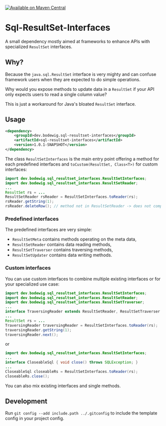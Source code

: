 [![Available on Maven Central](https://img.shields.io/maven-central/v/dev.bodewig.sql-resultset-interfaces/sql-resultset-interfaces?label=Available%20on%20Maven%20Central)](https://central.sonatype.com/artifact/dev.bodewig.sql-resultset-interfaces/sql-resultset-interfaces)

# Sql-ResultSet-Interfaces

A small dependency mostly aimed at frameworks to enhance APIs with specialized `ResultSet` interfaces.

## Why?
Because the `java.sql.ResultSet` interface is very mighty and can confuse framework users when they are expected to do simple operations.

Why would you expose methods to update data in a `ResultSet` if your API only expects users to read a single column value?

This is just a workaround for Java's bloated `ResultSet` interface.


## Usage

```xml
<dependency>
    <groupId>dev.bodewig.sql-resultset-interfaces</groupId>
    <artifactId>sql-resultset-interfaces</artifactId>
    <version>1.0.1-SNAPSHOT</version>
</dependency>
```

The class `ResultSetInterfaces` is the main entry point offering a method for each predefined interfaces and `toCustom(ResultSet, Class<T>)` for custom interfaces:

```java
import dev.bodewig.sql_resultset_interfaces.ResultSetInterfaces;
import dev.bodewig.sql_resultset_interfaces.ResultSetReader;
...
ResultSet rs = ...
ResultSetReader rsReader = ResultSetInterfaces.toReader(rs);
rsReader.getString(1);
rsReader.deleteRow(); // method not in ResultSetReader -> does not compile
```

### Predefined interfaces

The predefined interfaces are very simple:

* `ResultSetMeta` contains methods operating on the meta data,
* `ResultSetReader` contains data reading methods,
* `ResultSetTraverser` contains traversing methods,
* `ResultSetUpdater` contains data writing methods.


### Custom interfaces

You can use custom interfaces to combine multiple existing interfaces or for your specialized use case:

```java
import dev.bodewig.sql_resultset_interfaces.ResultSetInterfaces;
import dev.bodewig.sql_resultset_interfaces.ResultSetReader;
import dev.bodewig.sql_resultset_interfaces.ResultSetTraverser;
...
interface TraversingReader extends ResultSetReader, ResultSetTraverser {}
...
ResultSet rs = ...
TraversingReader traversingReader = ResultSetInterfaces.toReader(rs);
traversingReader.getString(1);
traversingReader.next();
```

or

```java
import dev.bodewig.sql_resultset_interfaces.ResultSetInterfaces;
...
interface CloseableSql { void close() throws SQLException; }
...
CloseableSql closeableRs = ResultSetInterfaces.toReader(rs);
closeableRs.close();
```

You can also mix existing interfaces and single methods.


## Development

Run `git config --add include.path ../.gitconfig` to include the template config in your project config.
